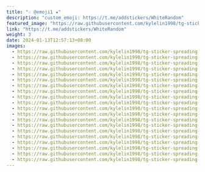 ```yaml
---
title: "☆ @emoji1 ★"
description: "custom_emoji: https://t.me/addstickers/WhiteRandom"
featured_image: "https://raw.githubusercontent.com/kylelin1998/tg-sticker-spreading-worldwide-images/main/img/d1c67937-295e-444e-b2db-ba4469df1e05.jpg"
link: "https://t.me/addstickers/WhiteRandom"
weight: 3
date: 2024-01-13T12:57:13+08:00
images:
  - https://raw.githubusercontent.com/kylelin1998/tg-sticker-spreading-worldwide-images/main/img/d1c67937-295e-444e-b2db-ba4469df1e05.jpg
  - https://raw.githubusercontent.com/kylelin1998/tg-sticker-spreading-worldwide-images/main/img/7f1dae0e-217a-4b70-88ef-b4ac0b31d8df.jpg
  - https://raw.githubusercontent.com/kylelin1998/tg-sticker-spreading-worldwide-images/main/img/d9284949-1c91-465c-bdea-3d53ae8d3e8c.jpg
  - https://raw.githubusercontent.com/kylelin1998/tg-sticker-spreading-worldwide-images/main/img/e759e02b-d872-4dac-b3a5-6208a3e355b1.jpg
  - https://raw.githubusercontent.com/kylelin1998/tg-sticker-spreading-worldwide-images/main/img/e1fc4739-3ada-4eb5-b759-6e6948a6c7d5.jpg
  - https://raw.githubusercontent.com/kylelin1998/tg-sticker-spreading-worldwide-images/main/img/d1d99ae4-88a8-426d-a2ba-fe24268fedf9.jpg
  - https://raw.githubusercontent.com/kylelin1998/tg-sticker-spreading-worldwide-images/main/img/30c9780e-661c-45df-a759-82008b6463a4.jpg
  - https://raw.githubusercontent.com/kylelin1998/tg-sticker-spreading-worldwide-images/main/img/fe7671f3-6c89-47d8-ba21-3df06c314c2f.jpg
  - https://raw.githubusercontent.com/kylelin1998/tg-sticker-spreading-worldwide-images/main/img/abf614dc-6f15-46d8-9df0-13533c26fe3a.jpg
  - https://raw.githubusercontent.com/kylelin1998/tg-sticker-spreading-worldwide-images/main/img/46f57d55-e00f-46bd-b82b-a065f192233b.jpg
  - https://raw.githubusercontent.com/kylelin1998/tg-sticker-spreading-worldwide-images/main/img/1e40cd46-7873-4a3a-ab74-573864b39d75.jpg
  - https://raw.githubusercontent.com/kylelin1998/tg-sticker-spreading-worldwide-images/main/img/bad20d97-95cd-4c90-ab24-7e9e7d8c63f5.jpg
  - https://raw.githubusercontent.com/kylelin1998/tg-sticker-spreading-worldwide-images/main/img/c3ac8210-dfc1-461a-8394-fc1507de848f.jpg
  - https://raw.githubusercontent.com/kylelin1998/tg-sticker-spreading-worldwide-images/main/img/45b7c9ad-3ce8-42f1-afde-6c6591e04f4e.jpg
  - https://raw.githubusercontent.com/kylelin1998/tg-sticker-spreading-worldwide-images/main/img/a17f2bb0-7310-4aa1-b88c-b4e8a69695b5.jpg
  - https://raw.githubusercontent.com/kylelin1998/tg-sticker-spreading-worldwide-images/main/img/13141668-7ed2-40a8-97a4-2c61cde5e99e.jpg
  - https://raw.githubusercontent.com/kylelin1998/tg-sticker-spreading-worldwide-images/main/img/525a6b9e-2ce6-4f1b-8bc8-30fdbebe6528.jpg
  - https://raw.githubusercontent.com/kylelin1998/tg-sticker-spreading-worldwide-images/main/img/b9c7b057-9b47-4db0-b782-0948c5c4e1ae.jpg
  - https://raw.githubusercontent.com/kylelin1998/tg-sticker-spreading-worldwide-images/main/img/a37c463c-1b89-4dfa-b2b2-94b818407cb6.jpg
  - https://raw.githubusercontent.com/kylelin1998/tg-sticker-spreading-worldwide-images/main/img/6d394933-baa9-4ef0-abc2-b207c6db3277.jpg
---
```

